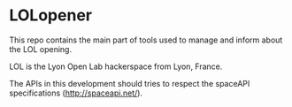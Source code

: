 LOLopener
=========

This repo contains the main part of tools used to manage and inform about the LOL opening.

LOL is the Lyon Open Lab hackerspace from Lyon, France.

The APIs in this development should tries to respect the spaceAPI specifications (http://spaceapi.net/).
